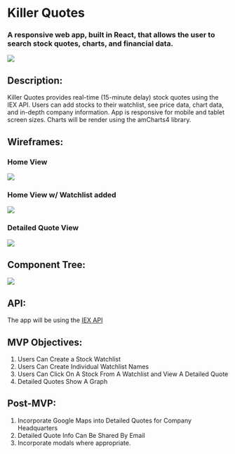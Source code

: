 # Killer Quotes
### A responsive web app, built in React, that allows the user to search stock quotes, charts, and financial data.

![](https://media.giphy.com/media/Wn74RUT0vjnoU98Hnt/giphy.gif)

## **Description:**
Killer Quotes provides real-time (15-minute delay) stock quotes using the IEX API. Users can add stocks to their watchlist, see price data, chart data, and in-depth company information.  App is responsive for mobile and tablet screen sizes.  Charts will be render using the amCharts4 library.

## **Wireframes:**
### **Home View**
![](https://www.dwilliamzero.com/zero-cloud/my-stock-app_000.jpg)
### **Home View w/ Watchlist added**
![](https://www.dwilliamzero.com/zero-cloud/my-stock-app_001.jpg)
### **Detailed Quote View**
![](https://www.dwilliamzero.com/zero-cloud/my-stock-app_002.jpg)

## **Component Tree:**
![](https://www.dwilliamzero.com/zero-cloud/my-stock-app-component-tree.jpg)

## **API:** 
The app will be using the [IEX API](https://iexcloud.io/)

## **MVP Objectives:** 
1. Users Can Create a Stock Watchlist
2. Users Can Create Individual Watchlist Names
3. Users Can Click On A Stock From A Watchlist and View A Detailed Quote
4. Detailed Quotes Show A Graph

## **Post-MVP:**
1. Incorporate Google Maps into Detailed Quotes for Company Headquarters
2. Detailed Quote Info Can Be Shared By Email
3. Incorporate modals where appropriate.
